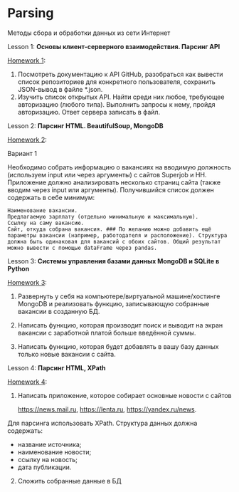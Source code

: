 # Parsing
Методы сбора и обработки данных из сети Интернет

Lesson 1: **Основы клиент-серверного взаимодействия. Парсинг API**

[Homework 1](https://github.com/PosyaginK/Parsing/blob/master/HW_1/homework_1.ipynb):
  1. Посмотреть документацию к API GitHub, разобраться как вывести список репозиториев для конкретного пользователя, сохранить JSON-вывод в файле *.json.
  2. Изучить список открытых API. Найти среди них любое, требующее авторизацию (любого типа). Выполнить запросы к нему, пройдя авторизацию. Ответ сервера записать в файл.

Lesson 2: **Парсинг HTML. BeautifulSoup, MongoDB**

[Homework 2](https://github.com/PosyaginK/Parsing/blob/master/HW_2/task_2.ipynb):

Вариант 1

Необходимо собрать информацию о вакансиях на вводимую должность (используем input или через аргументы) с сайтов Superjob и HH. Приложение должно анализировать несколько страниц сайта (также вводим через input или аргументы). Получившийся список должен содержать в себе минимум:

    Наименование вакансии.
    Предлагаемую зарплату (отдельно минимальную и максимальную).
    Ссылку на саму вакансию.
    Сайт, откуда собрана вакансия. ### По желанию можно добавить ещё параметры вакансии (например, работодателя и расположение). Структура должна быть одинаковая для вакансий с обоих сайтов. Общий результат можно вывести с помощью dataFrame через pandas.

Lesson 3: **Системы управления базами данных MongoDB и SQLite в Python**

[Homework 3](https://github.com/PosyaginK/Parsing/tree/master/HW_3):

1. Развернуть у себя на компьютере/виртуальной машине/хостинге MongoDB и реализовать функцию, записывающую собранные вакансии в созданную БД.

2. Написать функцию, которая производит поиск и выводит на экран вакансии с заработной платой больше введённой суммы.

3. Написать функцию, которая будет добавлять в вашу базу данных только новые вакансии с сайта.

Lesson 4: **Парсинг HTML, XPath**

[Homework 4](https://github.com/PosyaginK/Parsing/blob/master/HW_4/homework_4.ipynb):

1. Написать приложение, которое собирает основные новости с сайтов 

    https://news.mail.ru, 
    https://lenta.ru, 
    https://yandex.ru/news. 

Для парсинга использовать XPath. Структура данных должна содержать:

* название источника;
* наименование новости;
* ссылку на новость;
* дата публикации.
 
2. Сложить собранные данные в БД

